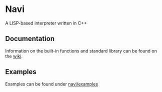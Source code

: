 # Navi

A LISP-based interpreter written in C++

## Documentation

Information on the built-in functions and standard library can be found on the [wiki](https://github.com/ImNotJahan/Navi/wiki).

## Examples

Examples can be found under [navi/examples](https://github.com/ImNotJahan/Navi/tree/master/navi/examples)
